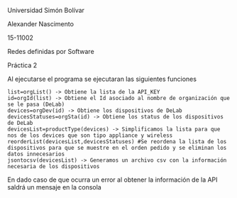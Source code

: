 Universidad Simón Bolívar

Alexander Nascimento

15-11002

Redes definidas por Software 

Práctica 2

Al ejecutarse el programa se ejecutaran las siguientes funciones

    list=orgList() -> Obtiene la lista de la API_KEY
    id=orgId(list) -> Obtiene el Id asociado al nombre de organización que se le pasa (DeLab)
    devices=orgDev(id) -> Obtiene los dispositivos de DeLab
    devicesStatuses=orgSta(id) -> Obtiene los status de los dispositivos de DeLab
    devicesList=productType(devices) -> Simplificamos la lista para que nos de los devices que son tipo appliance y wireless
    reorderList(devicesList,devicesStatuses) #Se reordena la lista de los dispositivos para que se muestre en el orden pedido y se eliminan los datos innecesarios
    jsontocsv(devicesList) -> Generamos un archivo csv con la información necesaria de los dispositivos


En dado caso de que ocurra un error al obtener la información de la API saldrá un mensaje en la consola
